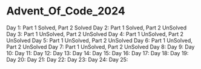 # Advent_Of_Code_2024

Day 1: Part 1 Solved, Part 2 Solved
Day 2: Part 1 Solved, Part 2 UnSolved
Day 3: Part 1 UnSolved, Part 2 UnSolved
Day 4: Part 1 UnSolved, Part 2 UnSolved 
Day 5: Part 1 UnSolved, Part 2 UnSolved
Day 6:  Part 1 UnSolved, Part 2 UnSolved
Day 7: Part 1 UnSolved, Part 2 UnSolved
Day 8:
Day 9:
Day 10:
Day 11:
Day 12:
Day 13:
Day 14:
Day 15:
Day 16:
Day 17:
Day 18:
Day 19:
Day 20:
Day 21:
Day 22:
Day 23:
Day 24:
Day 25:
